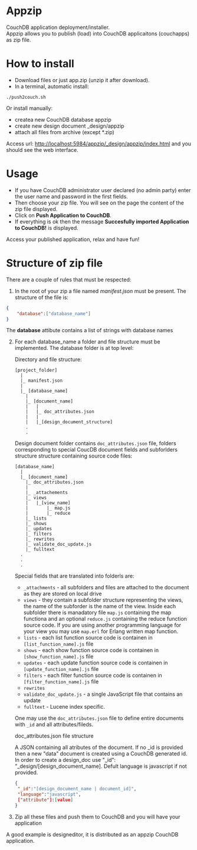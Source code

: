 Appzip
======

CouchDB application deployment/installer.  
Appzip allows you to publish (load) into CouchDB applicaitons (couchapps) as zip file.


How to install
==============

* Download files or just app.zip (unzip it after download).
* In a terminal, automatic install:

`./push2couch.sh`

Or install manually:

* createa new CouchDB database appzip
* create new design document _design/appzip
* attach all files from archive (except *.zip)

Access url: [http://localhost:5984/appzip/_design/appzip/index.html](http://localhost:5984/appzip/_design/appzip/index.html) and you should see the web interface.

Usage
=====

- If you have CouchDB administrator user declared (no admin party) enter the user name and password in the first fields.
- Then choose your zip file. You will see on the page the content of the zip file displayed.
- Click on **Push Application to CouchDB**.
-  If everything is ok then the message **Succesfully imported Application to CouchDB!** is displayed.

Access your published application, relax and have fun!

Structure of zip file
=====================

There are a couple of rules that must be respected:

1. In the root of your zip a file named *manifest.json* must be present. The structure of the file is:
  ```json
  {
	  "database":["database_name"]
  }
  ```
  
  The **database** attibute contains a list of strings with database names

2. For each database_name a folder and file structure must be implemented. The database folder is at top level:

	Directory and file structure:

	```
	[project_folder]
	  |
	  |_ manifest.json
	  |
	  |_ [database_name]
	  	|
	  	|_ [document_name]
	  	|	|
	  	|	|_ doc_attributes.json
	  	|	|
	  	|	|_[design_document_structure]        
	  	.        
	  	.
	```

	Design document folder contains `doc_attributes.json` file, folders corresponding to special CoucDB document fields and subforlders structure structure containing source code files:
	
	```
	[database_name]
	  |
	  |_ [document_name]
	  	|_ doc_attributes.json	
	  	|
		|_ _attachements
		|_ views
		|	|_[view_name]
		|		|_ map.js
		|		|_ reduce
		|_ lists
		|_ shows
		|_ updates
		|_ filters
		|_ rewrites
		|_ validate_doc_update.js
		|_ fulltext	        
	  .
	  .
	  .

	```
	Special fields that are translated into folderls are:
	
	* `_attachments`  - all subfolders and files are attached to the document as they are stored on local drive
	* `views` - they contain a subfolder structure representing the views, the name of the subforder is the name of the view. Inside each subfolder there is manadatory file `map.js` containing the map functiona and an optional `reduce.js` containing the reduce function source code. If you are using another programming language for your view you may use `map.erl` for Erlang written map function.
	* `lists` - each list function source code is containen in `[list_function_name].js` file
	* `shows` - each show function source code is containen in `[show_function_name].js` file
	* `updates` - each update function source code is containen in `[update_function_name].js` file
	* `filters` - each filter function source code is containen in `[filter_function_name].js` file
	* `rewrites`
	* `validate_doc_update.js` - a single JavaScript file that contains an update 
	* `fulltext` - Lucene index specific.
	
	One may use the `doc_attributes.json` file to define entire documents with `_id` and all attributes/fileds.
	
	doc_attributes.json file structure

	A JSON containing all atributes of the document. If no _id is provided then a new "data" document is created using a CouchDB generated id. In order to create a design_doc use "_id": "_design/[design_document_name]. Defult language is javascript if not provided.
	

	```json
	{
	 "_id":"[design_document_name | document_id]",
	 "language":"javascript",
	 ["attribute"]:[value]
	}
	```

3. Zip all these files and push them to CouchDB and you will have your application

A good example is designeditor, it is distributed as an appzip CouchDB application.

